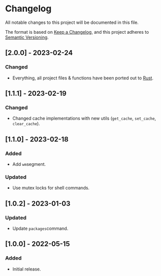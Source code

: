 # Changelog

All notable changes to this project will be documented in this file.

The format is based on [Keep a Changelog](https://keepachangelog.com/en/1.0.0/),
and this project adheres to [Semantic Versioning](https://semver.org/spec/v2.0.0.html).

## [2.0.0] - 2023-02-24

### Changed

- Everything, all project files & functions have been ported out to [Rust](https://www.rust-lang.org/).

## [1.1.1] - 2023-02-19

### Changed

- Changed cache implementations with new utils (`get_cache`, `set_cache`, `clear_cache`).

## [1.1.0] - 2023-02-18

### Added

- Add `wm`segment.

### Updated

- Use mutex locks for shell commands.

## [1.0.2] - 2023-01-03

### Updated

- Update `packages`command.

## [1.0.0] - 2022-05-15

### Added

- Initial release.

